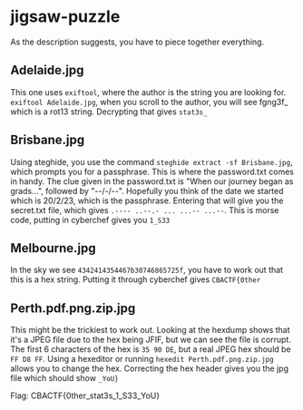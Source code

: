 # jigsaw-puzzle

As the description suggests, you have to piece together everything.

## Adelaide.jpg

This one uses `exiftool`, where the author is the string you are looking for. `exiftool Adelaide.jpg`, when you scroll to the author, you will see fgng3f_ which is a rot13 string. Decrypting that gives `stat3s_`

## Brisbane.jpg

Using steghide, you use the command `steghide extract -sf Brisbane.jpg`, which prompts you for a passphrase. This is where the password.txt comes in handy. The clue given in the password.txt is "When our journey began as grads...", followed by "--/-/--". Hopefully you think of the date we started which is 20/2/23, which is the passphrase. Entering that will give you the secret.txt file, which gives `.---- ..--.- ... ...-- ...--`. This is morse code, putting in cyberchef gives you `1_S33`

## Melbourne.jpg

In the sky we see `4342414354467b30746865725f`, you have to work out that this is a hex string. Putting it through cyberchef gives `CBACTF{0ther`

## Perth.pdf.png.zip.jpg

This might be the trickiest to work out. Looking at the hexdump shows that it's a JPEG file due to the hex being JFIF, but we can see the file is corrupt. The first 6 characters of the hex is `35 90 DE`, but a real JPEG hex should be `FF D8 FF`. Using a hexeditor or running `hexedit Perth.pdf.png.zip.jpg` allows you to change the hex. Correcting the hex header gives you the jpg file which should show `_YoU}`

Flag: CBACTF{0ther_stat3s_1_S33_YoU}